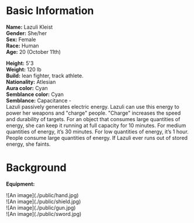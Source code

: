 # Basic Information
**Name:** Lazuli Kleist <br>
**Gender:** She/her <br>
**Sex:** Female <br>
**Race:** Human <br>
**Age:** 20 (October 11th) <br>

**Height:** 5'3 <br>
**Weight:** 120 lb <br>
**Build:** lean fighter, track athlete. <br>
**Nationality:** Atlesian <br>
**Aura color:** Cyan <br>
**Semblance color:** Cyan <br>
**Semblance:** Capacitance - <br>
Lazuli passively generates electric energy. Lazuli can use this energy to power her weapons and "charge" people. "Charge" increases the speed and durability of targets. For an object that consumes large quantities of energy, she can keep it running at full capacity for 10 minutes. For medium quantities of energy, it’s 30 minutes. For low quantities of energy, it’s 1 hour. People consume large quantities of energy. If Lazuli ever runs out of stored energy, she faints. <br>

# Background
**Equipment:** <br>
<div calss ="grid-container">
    <div class="grid-item">![An image](./public/hand.jpg)</div>
    <div class="grid-item">![An image](./public/shield.jpg)</div>
    <div class="grid-item">![An image](./public/gun.jpg)</div>
    <div class="grid-item">![An image](./public/sword.jpg)</div>
</div>